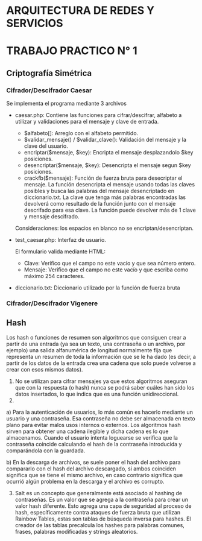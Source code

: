 # ARQUITECTURA DE REDES Y SERVICIOS
# TRABAJO PRACTICO N° 1


## Criptografía Simétrica
### Cifrador/Descifrador Caesar
Se implementa el programa mediante 3 archivos
- caesar.php: Contiene las funciones para cifrar/descifrar, alfabeto a utilizar y validaciones para el mensaje y clave de entrada.
  - $alfabeto[]: Arreglo con el alfabeto permitido.
  - $validar_mensaje() / $validar_clave(): Validación del mensaje y la clave del usuario. 
  - encriptar($mensaje, $key): Encripta el mensaje desplazandolo $key posiciones. 
  - desencriptar($mensaje, $key): Desencripta el mensaje segun $key posiciones. 
  - crackfb($mensaje): Función de fuerza bruta para desecriptar el mensaje. 
    La función desencripta el mensaje usando todas las claves posibles y busca las palabras del mensaje desencriptado en diccionario.txt. La clave que tenga más palabras encontradas las devolverá como resultado de la función junto con el mensaje descrifado para esa clave. 
La función puede devolver más de 1 clave y mensaje descifrado.

   Consideraciones: los espacios en blanco no se encriptan/desencriptan.


- test_caesar.php: Interfaz de usuario.

   El formulario valida mediante HTML:
   - Clave: Verifico que el campo no este vacío y que sea número entero.
   - Mensaje: Verifico que el campo no este vacío y que escriba como máximo 254 caracteres.

- diccionario.txt: Diccionario utilizado por la función de fuerza bruta

### Cifrador/Descifrador Vigenere


## Hash
Los hash o funciones de resumen son algoritmos que consiguen crear a partir de una entrada (ya sea un texto, una contraseña o un archivo, por ejemplo) una salida alfanumérica de longitud normalmente fija que representa un resumen de toda la información que se le ha dado (es decir, a partir de los datos de la entrada crea una cadena que solo puede volverse a crear con esos mismos datos).
1.	No se utilizan para cifrar mensajes ya que estos algoritmos aseguran que con la respuesta (o hash) nunca se podrá saber cuáles han sido los datos insertados, lo que indica que es una función unidireccional.
2.	
  a)	Para la autenticación de usuarios, lo más común es hacerlo mediante un usuario y una contraseña.  Esa contraseña no debe ser almacenada en texto plano para evitar malos usos internos o externos.  Los algoritmos hash sirven para obtener una cadena ilegible y dicha cadena es lo que almacenamos. Cuando el usuario intenta loguearse se verifica que la contraseña coincide calculando el hash de la contraseña introducida y comparándola con la guardada.

 b) En la descarga de archivos, se suele poner el hash del archivo para compararlo con el hash del archivo descargado, si ambos coinciden significa que se tiene el mismo archivo, en caso contrario significa que ocurrió algún problema en la descarga y el archivo es corrupto.

3.	Salt es un concepto que generalmente está asociado al hashing de contraseñas. Es un valor que se agrega a  la contraseña para crear un valor hash diferente. Esto agrega una capa de seguridad al proceso de hash, específicamente contra ataques de fuerza bruta que utilizan Rainbow Tables, estas son tablas de búsqueda inversa para hashes. El creador de las tablas precalcula los hashes para palabras comunes, frases, palabras modificadas y strings aleatorios.

 
